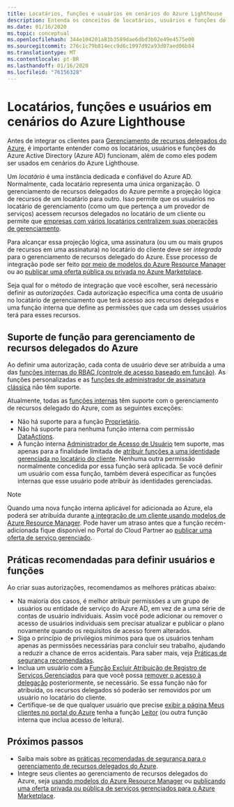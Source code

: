 ```yaml
---
title: Locatários, funções e usuários em cenários do Azure Lighthouse
description: Entenda os conceitos de locatários, usuários e funções do Azure Active Directory, além de como eles podem ser usados em cenários do Azure Lighthouse.
ms.date: 01/16/2020
ms.topic: conceptual
ms.openlocfilehash: 344e104201a83b3589dae6dbd3b02e49e4575e00
ms.sourcegitcommit: 276c1c79b814ecc9d6c1997d92a93d07aed06b84
ms.translationtype: MT
ms.contentlocale: pt-BR
ms.lasthandoff: 01/16/2020
ms.locfileid: "76156328"
---
```

# <a name="tenants-roles-and-users-in-azure-lighthouse-scenarios"></a>Locatários, funções e usuários em cenários do Azure Lighthouse

Antes de integrar os clientes para [Gerenciamento de recursos delegados do Azure](azure-delegated-resource-management.md), é importante entender como os locatários, usuários e funções do Azure Active Directory (Azure AD) funcionam, além de como eles podem ser usados em cenários do Azure Lighthouse.

Um *locatário* é uma instância dedicada e confiável do Azure AD. Normalmente, cada locatário representa uma única organização. O gerenciamento de recursos delegados do Azure permite a projeção lógica de recursos de um locatário para outro. Isso permite que os usuários no locatário de gerenciamento (como um que pertença a um provedor de serviços) acessem recursos delegados no locatário de um cliente ou permite que [empresas com vários locatários centralizem suas operações de gerenciamento](enterprise.md).

Para alcançar essa projeção lógica, uma assinatura (ou um ou mais grupos de recursos em uma assinatura) no locatário do cliente deve ser *integrada* para o gerenciamento de recursos delegado do Azure. Esse processo de integração pode ser feito [por meio de modelos do Azure Resource Manager](../how-to/onboard-customer.md) ou ao [publicar uma oferta pública ou privada no Azure Marketplace](../how-to/publish-managed-services-offers.md).

Seja qual for o método de integração que você escolher, será necessário definir as *autorizações*. Cada autorização especifica uma conta de usuário no locatário de gerenciamento que terá acesso aos recursos delegados e uma função interna que define as permissões que cada um desses usuários terá para esses recursos.

## <a name="role-support-for-azure-delegated-resource-management"></a>Suporte de função para gerenciamento de recursos delegados do Azure

Ao definir uma autorização, cada conta de usuário deve ser atribuída a uma das [funções internas do RBAC (controle de acesso baseado em função)](../../role-based-access-control/built-in-roles.md). As funções personalizadas e as [funções de administrador de assinatura clássica](../../role-based-access-control/classic-administrators.md) não têm suporte.

Atualmente, todas as [funções internas](../../role-based-access-control/built-in-roles.md) têm suporte com o gerenciamento de recursos delegado do Azure, com as seguintes exceções:

- Não há suporte para a função [Proprietário](../../role-based-access-control/built-in-roles.md#owner).
- Não há suporte para nenhuma função interna com permissão [DataActions](../../role-based-access-control/role-definitions.md#dataactions).
- A função interna [Administrador de Acesso de Usuário](../../role-based-access-control/built-in-roles.md#user-access-administrator) tem suporte, mas apenas para a finalidade limitada de [atribuir funções a uma identidade gerenciada no locatário do cliente](../how-to/deploy-policy-remediation.md#create-a-user-who-can-assign-roles-to-a-managed-identity-in-the-customer-tenant). Nenhuma outra permissão normalmente concedida por essa função será aplicada. Se você definir um usuário com essa função, também deverá especificar as funções internas que esse usuário pode atribuir às identidades gerenciadas.

> [!NOTE]
> Quando uma nova função interna aplicável for adicionada ao Azure, ela poderá ser atribuída durante [a integração de um cliente usando modelos de Azure Resource Manager](../how-to/onboard-customer.md). Pode haver um atraso antes que a função recém-adicionada fique disponível no Portal do Cloud Partner ao [publicar uma oferta de serviço gerenciado](../how-to/publish-managed-services-offers.md).

## <a name="best-practices-for-defining-users-and-roles"></a>Práticas recomendadas para definir usuários e funções

Ao criar suas autorizações, recomendamos as melhores práticas abaixo:

- Na maioria dos casos, é melhor atribuir permissões a um grupo de usuários ou entidade de serviço do Azure AD, em vez de a uma série de contas de usuário individuais. Assim você pode adicionar ou remover o acesso de usuários individuais sem precisar atualizar e publicar o plano novamente quando os requisitos de acesso forem alterados.
- Siga o princípio de privilégios mínimos para que os usuários tenham apenas as permissões necessárias para concluir seu trabalho, ajudando a reduzir a chance de erros acidentais. Para saber mais, veja [Práticas de segurança recomendadas](../concepts/recommended-security-practices.md).
- Inclua um usuário com a [Função Excluir Atribuição de Registro de Serviços Gerenciados](../../role-based-access-control/built-in-roles.md#managed-services-registration-assignment-delete-role) para que você possa [remover o acesso à delegação](../how-to/onboard-customer.md#remove-access-to-a-delegation) posteriormente, se necessário. Se essa função não for atribuída, os recursos delegados só poderão ser removidos por um usuário no locatário do cliente.
- Certifique-se de que qualquer usuário que precise [exibir a página Meus clientes no portal do Azure](../how-to/view-manage-customers.md) tenha a função [Leitor](../../role-based-access-control/built-in-roles.md#reader) (ou outra função interna que inclua acesso de leitura).

## <a name="next-steps"></a>Próximos passos

- Saiba mais sobre as [práticas recomendadas de segurança para o gerenciamento de recursos delegados do Azure](recommended-security-practices.md).
- Integre seus clientes ao gerenciamento de recursos delegados do Azure, seja [usando modelos do Azure Resource Manager](../how-to/onboard-customer.md) ou [publicando uma oferta privada ou pública de serviços gerenciados para o Azure Marketplace](../how-to/publish-managed-services-offers.md).
